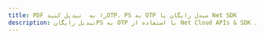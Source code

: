 ---title: PDF را به  تبدیل کنیدOTP، PS به OTP مبدل رایگان یا Net SDKdescription: تبدیل رایگانPS به OTP با استفاده از Net Cloud APIs & SDK همچنین اسناد PDF را در Cloud ایجاد، ویرایش و رندر کنید.---